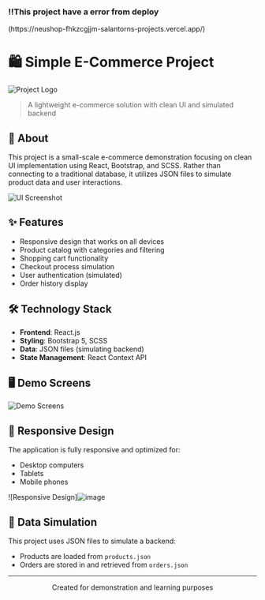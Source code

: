 <h3>!!This project have a error from deploy</h3>
(https://neushop-fhkzcgjjm-salantorns-projects.vercel.app/)

# 🛍️ Simple E-Commerce Project
![Project Logo](https://github.com/user-attachments/assets/1fc29bbb-87a6-4737-bca7-eb29697a2c56)

> A lightweight e-commerce solution with clean UI and simulated backend

## 📖 About

This project is a small-scale e-commerce demonstration focusing on clean UI implementation using React, Bootstrap, and SCSS. Rather than connecting to a traditional database, it utilizes JSON files to simulate product data and user interactions.

![UI Screenshot](https://github.com/user-attachments/assets/3e4bb5e1-9b06-4fb7-ac85-23d8bcb8b0a9)


## ✨ Features

- Responsive design that works on all devices
- Product catalog with categories and filtering
- Shopping cart functionality
- Checkout process simulation
- User authentication (simulated)
- Order history display

## 🛠️ Technology Stack

- **Frontend**: React.js
- **Styling**: Bootstrap 5, SCSS
- **Data**: JSON files (simulating backend)
- **State Management**: React Context API

## 🖥️ Demo Screens

![Demo Screens](https://github.com/user-attachments/assets/1432f037-f654-4334-bc6d-9de4035dfb5f)


## 📱 Responsive Design

The application is fully responsive and optimized for:
- Desktop computers
- Tablets
- Mobile phones

![Responsive Design]![image](https://github.com/user-attachments/assets/f4ff396d-9381-41db-a55e-d9e42f47d503)


## 🔄 Data Simulation

This project uses JSON files to simulate a backend:

- Products are loaded from `products.json`
- Orders are stored in and retrieved from `orders.json`



---

<p align="center">Created for demonstration and learning purposes</p>
